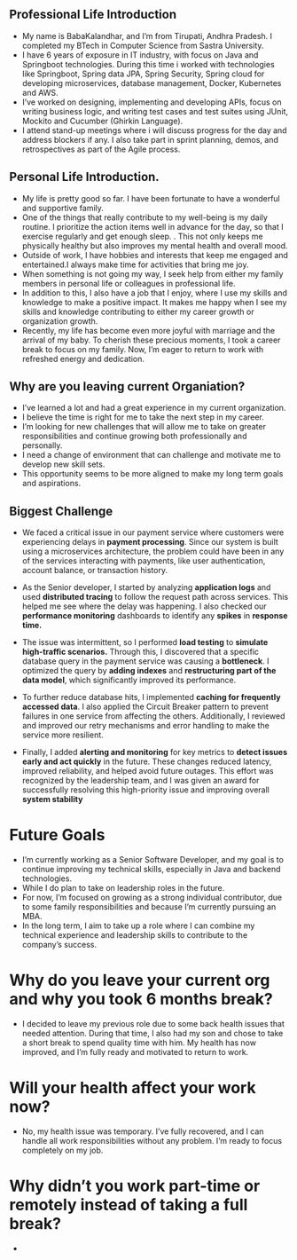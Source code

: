 ## Professional Life Introduction

- My name is BabaKalandhar, and I’m from Tirupati, Andhra Pradesh. I completed my BTech in Computer Science from Sastra
  University.
- I have 6 years of exposure in IT industry, with focus on Java and Springboot technologies. During this time i worked
  with technologies like Springboot, Spring data JPA, Spring Security, Spring cloud for developing microservices,
  database management, Docker, Kubernetes and AWS.
- I’ve worked on designing, implementing and developing APIs, focus on writing business logic, and writing test cases
  and test suites using JUnit, Mockito and Cucumber (Ghirkin Language).
- I attend stand-up meetings where i will discuss progress for the day and address blockers if any. I also take part in
  sprint planning, demos, and retrospectives as part of the Agile process.

## Personal Life Introduction.

- My life is pretty good so far. I have been fortunate to have a wonderful and supportive family.
- One of the things that really contribute to my well-being is my daily routine. I prioritize the action items well in
  advance for the day, so that I exercise regularly and get enough sleep. . This not only keeps me physically healthy
  but also improves my mental health and overall mood.
- Outside of work, I have hobbies and interests that keep me engaged and entertained.I always make time for activities
  that bring me joy.
- When something is not going my way, I seek help from either my family members in personal life or colleagues in
  professional life.
- In addition to this, I also have a job that I enjoy, where I use my skills and knowledge to make a positive impact. It
  makes me happy when I see my skills and knowledge contributing to either my career growth or organization growth.
- Recently, my life has become even more joyful with marriage and the arrival of my baby. To cherish these precious
  moments, I took a career break to focus on my family. Now, I’m eager to return to work with refreshed energy and
  dedication.

## Why are you leaving current Organiation?

- I’ve learned a lot and had a great experience in my current organization.
- I believe the time is right for me to take the next step in my career.
- I’m looking for new challenges that will allow me to take on greater responsibilities and continue growing both
  professionally and personally.
- I need a change of environment that can challenge and motivate me to develop new skill sets.
- This opportunity seems to be more aligned to make my long term goals and aspirations.

## Biggest Challenge

- We faced a critical issue in our payment service where customers were experiencing delays in **payment processing**.
  Since our system is built using a microservices architecture, the problem could have been in any of the services
  interacting with payments, like user authentication, account balance, or transaction history.

- As the Senior developer, I started by analyzing **application logs** and used **distributed tracing** to follow the
  request path across services. This helped me see where the delay was happening. I also checked our **performance
  monitoring** dashboards to identify any **spikes** in **response time.**

- The issue was intermittent, so I performed **load testing** to **simulate high-traffic scenarios.** Through this, I
  discovered that a specific database query in the payment service was causing a **bottleneck**. I optimized the query
  by **adding indexes** and **restructuring part of the data model**, which significantly improved its performance.

- To further reduce database hits, I implemented **caching for frequently accessed data**. I also applied the Circuit
  Breaker pattern to prevent failures in one service from affecting the others. Additionally, I reviewed and improved
  our retry mechanisms and error handling to make the service more resilient.

- Finally, I added **alerting and monitoring** for key metrics to **detect issues early and act quickly** in the future.
  These changes reduced latency, improved reliability, and helped avoid future outages. This effort was recognized by
  the leadership team, and I was given an award for successfully resolving this high-priority issue and improving
  overall **system stability**

# Future Goals

- I’m currently working as a Senior Software Developer, and my goal is to continue improving my technical skills,
  especially in Java and backend technologies.
- While I do plan to take on leadership roles in the future.
- For now, I’m focused on growing as a strong individual contributor, due to some family responsibilities and because
  I’m currently pursuing an MBA.
- In the long term, I aim to take up a role where I can combine my technical experience and leadership skills to
  contribute to the company’s success.

# Why do you leave your current org and why you took 6 months break?

- I decided to leave my previous role due to some back health issues that needed attention. During that time, I also had
  my son and chose to take a short break to spend quality time with him. My health has now improved, and I’m fully ready
  and motivated to return to work.

# Will your health affect your work now?

- No, my health issue was temporary. I’ve fully recovered, and I can handle all work responsibilities without any
  problem. I’m ready to focus completely on my job.

# Why didn’t you work part-time or remotely instead of taking a full break?
- 
